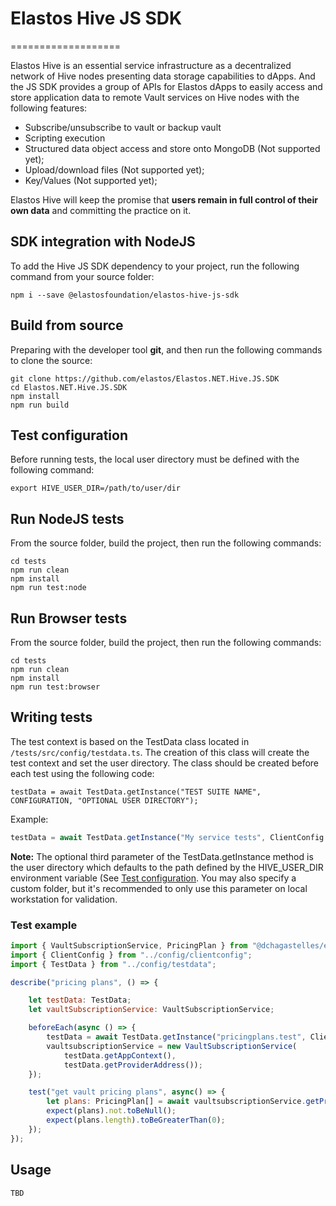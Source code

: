 # Elastos Hive JS SDK

===================

Elastos Hive is an essential service infrastructure as a decentralized network of Hive nodes presenting data storage capabilities to dApps. And the JS SDK provides a group of APIs for Elastos dApps to easily access and store application data to remote Vault services on Hive nodes with the following features:

- Subscribe/unsubscribe to vault or backup vault
- Scripting execution
- Structured data object access and store onto MongoDB (Not supported yet);
- Upload/download files (Not supported yet);
- Key/Values (Not supported yet);

Elastos Hive will keep the promise that **users remain in full control of their own data** and committing the practice on it.

## SDK integration with NodeJS

To add the Hive JS SDK dependency to your project, run the following command from your source folder:

```shell
npm i --save @elastosfoundation/elastos-hive-js-sdk
```

## Build from source

Preparing with the developer tool **git**, and then run the following commands to clone the source:

```shell
git clone https://github.com/elastos/Elastos.NET.Hive.JS.SDK
cd Elastos.NET.Hive.JS.SDK
npm install
npm run build

```

## Test configuration

Before running tests, the local user directory must be defined with the following command:

```shell
export HIVE_USER_DIR=/path/to/user/dir
```

## Run NodeJS tests

From the source folder, build the project, then run the following commands:

```shell
cd tests
npm run clean
npm install
npm run test:node
```

## Run Browser tests

From the source folder, build the project, then run the following commands:

```shell
cd tests
npm run clean
npm install
npm run test:browser
```

## Writing tests

The test context is based on the TestData class located in `/tests/src/config/testdata.ts`. The creation of this class will create the test context and set the user directory. The class should be created before each test using the following code:

`testData = await TestData.getInstance("TEST SUITE NAME", CONFIGURATION, "OPTIONAL USER DIRECTORY");`

Example:

```javascript
testData = await TestData.getInstance("My service tests", ClientConfig.LOCAL);
```

**Note:** The optional third parameter of the TestData.getInstance method is the user directory which defaults to the path defined by the HIVE_USER_DIR environment variable (See [Test configuration](#test-configuration). You may also specify a custom folder, but it's recommended to only use this parameter on local workstation for validation.

### Test example

```javascript
import { VaultSubscriptionService, PricingPlan } from "@dchagastelles/elastos-hive-js-sdk";
import { ClientConfig } from "../config/clientconfig";
import { TestData } from "../config/testdata";

describe("pricing plans", () => {

    let testData: TestData;
    let vaultSubscriptionService: VaultSubscriptionService;

    beforeEach(async () => {
        testData = await TestData.getInstance("pricingplans.test", ClientConfig.DEV);
        vaultsubscriptionService = new VaultSubscriptionService(
            testData.getAppContext(),
            testData.getProviderAddress());
    });

    test("get vault pricing plans", async() => {
        let plans: PricingPlan[] = await vaultsubscriptionService.getPricingPlanList();
        expect(plans).not.toBeNull();
        expect(plans.length).toBeGreaterThan(0);
    });
});

```

## Usage

`TBD`
